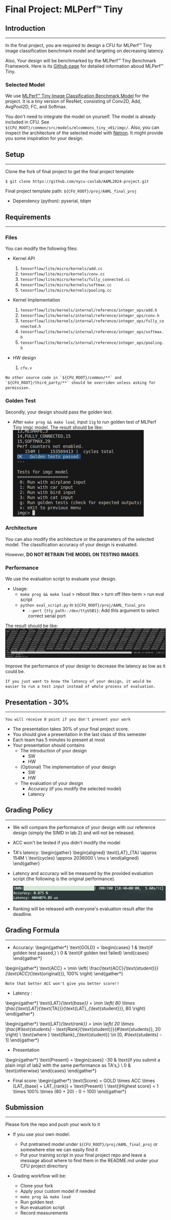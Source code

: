 # Final Project: MLPerf™ Tiny



## Introduction
----
In the final project, you are required to design a CFU for MLPerf™ Tiny image classification benchmark model and targeting on decreasing latency.  

Also, Your design will be benchmarked by the MLPerf™ Tiny Benchmark Framework. Here is its [Github page](https://github.com/mlcommons/tiny) for detailed information aboud MLPerf™ Tiny.

### Selected Model

We use [MLPerf™ Tiny Image Classification Benchmark Model](https://github.com/mlcommons/tiny/tree/master/benchmark/training/image_classification) for the project. It is a tiny version of ResNet, consisting of Conv2D, Add, AvgPool2D, FC, and Softmax.

You don't need to integrate the model on yourself. The model is already included in CFU. See `${CFU_ROOT}/common/src/models/mlcommons_tiny_v01/imgc/`. Also, you can inspect the architecture of the selected model with [Netron](https://netron.app/). It might provide you some inspiration for your design.

## Setup
----
Clone the fork of final project to get the final project template
```
$ git clone https://github.com/nycu-caslab/AAML2024-project.git
```
Final project template path: `${CFU_ROOT}/proj/AAML_final_proj`
- Dependency (python): pyserial, tdqm 

## Requirements
----
### Files
You can modify the following files:
* Kernel API
    1. `tensorflow/lite/micro/kernels/add.cc`
    2. `tensorflow/lite/micro/kernels/conv.cc`
    3. `tensorflow/lite/micro/kernels/fully_connected.cc`
    4. `tensorflow/lite/micro/kernels/softmax.cc`
    5. `tensorflow/lite/micro/kernels/pooling.cc`

* Kernel Implementation
    1. `tensorflow/lite/kernels/internal/reference/integer_ops/add.h`
    2. `tensorflow/lite/kernels/internal/reference/integer_ops/conv.h`
    3. `tensorflow/lite/kernels/internal/reference/integer_ops/fully_connected.h`
    4. `tensorflow/lite/kernels/internal/reference/integer_ops/softmax.h`
    5. `tensorflow/lite/kernels/internal/reference/integer_ops/pooling.h`

* HW design
    1. `cfu.v`

```{important}
No other source code in `${CFU_ROOT}/common/**` and `${CFU_ROOT}/third_party/**` should be overriden unless asking for permission.
```

### Golden Test
Secondly, your design should pass the golden test. 
* After `make prog && make load`, input `11g` to run golden test of MLPerf Tiny imgc model. The result should be like:  
![](images/golden.png)

### Architecture
You can also modify the architecture or the parameters of the selected model. The classification accuracy of your design is evaluated.

However, **DO NOT RETRAIN THE MODEL ON TESTING IMAGES**.

### Performance
We use the evaluation script to evaluate your design.

* Usage:
    * `make prog && make load` > reboot litex > turn off litex-term > run eval script
    * `python eval_script.py` in `${CFU_ROOT}/proj/AAML_final_pro`
        * `--port {tty_path:-/dev/ttyUSB1}`: Add this argument to select correct serial port

The result should be like:  
![](images/script.png)

Improve the performance of your design to decrease the latency as low as it could be.

```{note}
If you just want to know the latency of your design, it would be easier to run a test input instead of whole process of evaluation.
```

## Presentation - 30%
----
```{important}
You will receive 0 point if you don't present your work
```
- The presentation takes 30% of your final project score.
- You should give a presentation in the last class of this semester
- Each team has 5 minutes to present at most
- Your presentation should contains
    - The introduction of your design
        - SW
        - HW
    - (Optional) The implementation of your design
        - SW
        - HW
    - The evaluation of your design
        - Accuracy (if you modify the selected model)
        - Latency

## Grading Policy
----
- We will compare the performance of your design with our reference design (simply the SIMD in lab 2) and will not be released.
- ACC won't be tested if you didn't modify the model
- TA's latency:
\begin{gather}
\begin{aligned}
\text{LAT}_{TA} \approx 154M \ \text{cycles} \approx 2036000 \ \mu s
\end{aligned}
\end{gather}

- Latency and accuracy will be measured by the provided evaluation script (the following is the original performance).

    ![](images/measured.png)

- Ranking will be released with everyone's evaluation result after the deadline.

## Grading Formula
----
- Accuracy:
\begin{gather*}
\text{GOLD} = \begin{cases}
1 & \text{if golden test passed,} \\
0 & \text{if golden test failed}
\end{cases}
\end{gather*}

\begin{gather*}
\text{ACC} = \min \left( \frac{\text{ACC}_{\text{student}}}{\text{ACC}_{\text{original}}}, 100\% \right)
\end{gather*}

```{important}
Note that better ACC won't give you better score!!
```

- Latency
:



\begin{gather*}
\text{LAT}_{\text{base}} = \min \left( 80 \times \frac{\text{LAT}_{\text{TA}}}{\text{LAT}_{\text{student}}}, 80 \right)
\end{gather*}

\begin{gather*}
\text{LAT}_{\text{rank}} = \min \left( 20 \times \frac{\#\text{students} - \text{Rank}_{\text{student}}}{\#\text{students}}, 20 \right) \\
\text{where } \text{Rank}_{\text{student}} \in [0, \#\text{students} - 1]
\end{gather*}

- Presentation

\begin{gather*}
\text{Present} = 
\begin{cases} 
    -30 & \text{if you submit a plain impl of lab2 with the same performance as TA's,} \\
    0 & \text{otherwise} 
\end{cases}
\end{gather*}

- Final score:
\begin{gather*}
\text{Score} = GOLD \times ACC \times (LAT_{base} + LAT_{rank}) + \text{Present} \\
\text{(Highest score} = 1 \times 100\% \times (80 + 20) - 0 = 100)
\end{gather*}

## Submission
----
Please fork the repo and push your work to it
- If you use your own model:
    - Put pretrained model under `${CFU_ROOT}/proj/AAML_final_proj` or somewhere else we can easily find it
    - Put your training script in your final project repo and leave a message about where to find them in the README.md under your CFU project direcrtory

- Grading workflow will be:
    - Clone your fork
    - Apply your custom model if needed
    - `make prog && make load`
    - Run golden test
    - Run evaluation script
    - Record measurements
